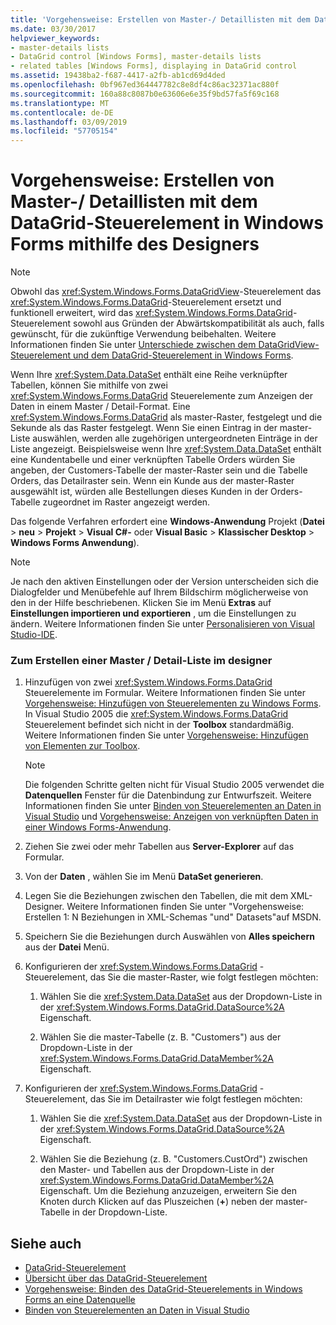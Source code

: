 ```yaml
---
title: 'Vorgehensweise: Erstellen von Master-/ Detaillisten mit dem DataGrid-Steuerelement in Windows Forms mithilfe des Designers'
ms.date: 03/30/2017
helpviewer_keywords:
- master-details lists
- DataGrid control [Windows Forms], master-details lists
- related tables [Windows Forms], displaying in DataGrid control
ms.assetid: 19438ba2-f687-4417-a2fb-ab1cd69d4ded
ms.openlocfilehash: 0bf967ed364447782c8e8df4c86ac32371ac880f
ms.sourcegitcommit: 160a88c8087b0e63606e6e35f9bd57fa5f69c168
ms.translationtype: MT
ms.contentlocale: de-DE
ms.lasthandoff: 03/09/2019
ms.locfileid: "57705154"
---
```

# <a name="how-to-create-master-details-lists-with-the-windows-forms-datagrid-control-using-the-designer"></a>Vorgehensweise: Erstellen von Master-/ Detaillisten mit dem DataGrid-Steuerelement in Windows Forms mithilfe des Designers

> [!NOTE]
>  Obwohl das <xref:System.Windows.Forms.DataGridView>-Steuerelement das <xref:System.Windows.Forms.DataGrid>-Steuerelement ersetzt und funktionell erweitert, wird das <xref:System.Windows.Forms.DataGrid>-Steuerelement sowohl aus Gründen der Abwärtskompatibilität als auch, falls gewünscht, für die zukünftige Verwendung beibehalten. Weitere Informationen finden Sie unter [Unterschiede zwischen dem DataGridView-Steuerelement und dem DataGrid-Steuerelement in Windows Forms](differences-between-the-windows-forms-datagridview-and-datagrid-controls.md).  
  
 Wenn Ihre <xref:System.Data.DataSet> enthält eine Reihe verknüpfter Tabellen, können Sie mithilfe von zwei <xref:System.Windows.Forms.DataGrid> Steuerelemente zum Anzeigen der Daten in einem Master / Detail-Format. Eine <xref:System.Windows.Forms.DataGrid> als master-Raster, festgelegt und die Sekunde als das Raster festgelegt. Wenn Sie einen Eintrag in der master-Liste auswählen, werden alle zugehörigen untergeordneten Einträge in der Liste angezeigt. Beispielsweise wenn Ihre <xref:System.Data.DataSet> enthält eine Kundentabelle und einer verknüpften Tabelle Orders würden Sie angeben, der Customers-Tabelle der master-Raster sein und die Tabelle Orders, das Detailraster sein. Wenn ein Kunde aus der master-Raster ausgewählt ist, würden alle Bestellungen dieses Kunden in der Orders-Tabelle zugeordnet im Raster angezeigt werden.  
  
 Das folgende Verfahren erfordert eine **Windows-Anwendung** Projekt (**Datei** > **neu** > **Projekt**  >  **Visual C#-** oder **Visual Basic** > **Klassischer Desktop** > **Windows Forms Anwendung**).  
  
> [!NOTE]
>  Je nach den aktiven Einstellungen oder der Version unterscheiden sich die Dialogfelder und Menübefehle auf Ihrem Bildschirm möglicherweise von den in der Hilfe beschriebenen. Klicken Sie im Menü **Extras** auf **Einstellungen importieren und exportieren** , um die Einstellungen zu ändern. Weitere Informationen finden Sie unter [Personalisieren von Visual Studio-IDE](/visualstudio/ide/personalizing-the-visual-studio-ide).  
  
### <a name="to-create-a-master-details-list-in-the-designer"></a>Zum Erstellen einer Master / Detail-Liste im designer  
  
1.  Hinzufügen von zwei <xref:System.Windows.Forms.DataGrid> Steuerelemente im Formular. Weitere Informationen finden Sie unter [Vorgehensweise: Hinzufügen von Steuerelementen zu Windows Forms](how-to-add-controls-to-windows-forms.md). In Visual Studio 2005 die <xref:System.Windows.Forms.DataGrid> Steuerelement befindet sich nicht in der **Toolbox** standardmäßig. Weitere Informationen finden Sie unter [Vorgehensweise: Hinzufügen von Elementen zur Toolbox](https://docs.microsoft.com/previous-versions/visualstudio/visual-studio-2010/ms165355(v=vs.100)).  
  
    > [!NOTE]
    >  Die folgenden Schritte gelten nicht für Visual Studio 2005 verwendet die **Datenquellen** Fenster für die Datenbindung zur Entwurfszeit. Weitere Informationen finden Sie unter [Binden von Steuerelementen an Daten in Visual Studio](/visualstudio/data-tools/bind-controls-to-data-in-visual-studio) und [Vorgehensweise: Anzeigen von verknüpften Daten in einer Windows Forms-Anwendung](https://docs.microsoft.com/previous-versions/visualstudio/visual-studio-2013/57tx3hhe(v=vs.120)).  
  
2.  Ziehen Sie zwei oder mehr Tabellen aus **Server-Explorer** auf das Formular.  
  
3.  Von der **Daten** , wählen Sie im Menü **DataSet generieren**.  
  
4.  Legen Sie die Beziehungen zwischen den Tabellen, die mit dem XML-Designer. Weitere Informationen finden Sie unter "Vorgehensweise: Erstellen 1: N Beziehungen in XML-Schemas "und" Datasets"auf MSDN.  
  
5.  Speichern Sie die Beziehungen durch Auswählen von **Alles speichern** aus der **Datei** Menü.  
  
6.  Konfigurieren der <xref:System.Windows.Forms.DataGrid> -Steuerelement, das Sie die master-Raster, wie folgt festlegen möchten:  
  
    1.  Wählen Sie die <xref:System.Data.DataSet> aus der Dropdown-Liste in der <xref:System.Windows.Forms.DataGrid.DataSource%2A> Eigenschaft.  
  
    2.  Wählen Sie die master-Tabelle (z. B. "Customers") aus der Dropdown-Liste in der <xref:System.Windows.Forms.DataGrid.DataMember%2A> Eigenschaft.  
  
7.  Konfigurieren der <xref:System.Windows.Forms.DataGrid> -Steuerelement, das Sie im Detailraster wie folgt festlegen möchten:  
  
    1.  Wählen Sie die <xref:System.Data.DataSet> aus der Dropdown-Liste in der <xref:System.Windows.Forms.DataGrid.DataSource%2A> Eigenschaft.  
  
    2.  Wählen Sie die Beziehung (z. B. "Customers.CustOrd") zwischen den Master- und Tabellen aus der Dropdown-Liste in der <xref:System.Windows.Forms.DataGrid.DataMember%2A> Eigenschaft. Um die Beziehung anzuzeigen, erweitern Sie den Knoten durch Klicken auf das Pluszeichen (**+**) neben der master-Tabelle in der Dropdown-Liste.  
  
## <a name="see-also"></a>Siehe auch
- [DataGrid-Steuerelement](datagrid-control-windows-forms.md)
- [Übersicht über das DataGrid-Steuerelement](datagrid-control-overview-windows-forms.md)
- [Vorgehensweise: Binden des DataGrid-Steuerelements in Windows Forms an eine Datenquelle](how-to-bind-the-windows-forms-datagrid-control-to-a-data-source.md)
- [Binden von Steuerelementen an Daten in Visual Studio](/visualstudio/data-tools/bind-controls-to-data-in-visual-studio)
